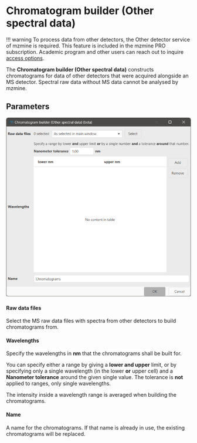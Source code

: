 # Chromatogram builder (Other spectral data)

!!! warning
    To process data from other detectors, the Other detector service of mzmine is required. This feature
    is included in the mzmine PRO subscription. Academic program and other users can reach out to
    inquire [access options](https://mzio.io/#contact).

The **Chromatogram builder (Other spectral data)** constructs chromatograms for data of other
detectors that were acquired alongside an MS detector. Spectral raw data without MS data cannot be
analysed by mzmine.  

## Parameters

![otherchrombuilderparam.png](otherchrombuilderparam.png)

#### Raw data files
Select the MS raw data files with spectra from other detectors to build chromatograms from.

#### Wavelengths 

Specify the wavelengths in **nm** that the chromatograms shall be built for.

You can specify either a range by giving a **lower and upper** limit, or by specifying only a single 
wavelength (in the lower **or** upper cell) and a **Nanometer tolerance** around the given single 
value. The tolerance is **not** applied to ranges, only single wavelengths.

The intensity inside a wavelength range is averaged when building the chromatograms.

#### Name

A name for the chromatograms. If that name is already in use, the existing chromatograms will be replaced.
